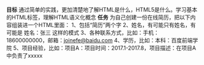 **目标**
通过简单的实践，更加清楚地了解HTML是什么，HTML5是什么。学习基本的HTML标签，理解HTML语义化概念
**任务**
为自己创建一份在线简历，把以下内容组装进一个HTML里面：
1、包括“简历”两个字
2、姓名，有可能只有姓名，有可能是 姓名：张三 这样的模式
3、各种联系方式，比如：手机：18600000000，邮箱：joinefe@baidu.com
4、学历，比如：本科：百度前端学院
5、项目经验，比如：项目A：项目时间：2017.1-2017.8，项目描述：在项目A中负责了xxxxx
